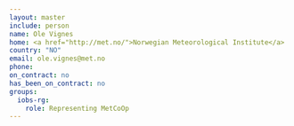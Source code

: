 ```yaml
---
layout: master
include: person
name: Ole Vignes
home: <a href="http://met.no/">Norwegian Meteorological Institute</a>
country: "NO"
email: ole.vignes@met.no
phone:
on_contract: no
has_been_on_contract: no
groups:
  iobs-rg:
    role: Representing MetCoOp
---
```

